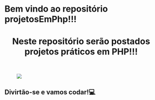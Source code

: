 # Bem vindo ao repositório projetosEmPhp!!!
<header> 
    <h1> Neste repositório serão postados projetos práticos em PHP!!! </h1>
</header>
<main>
    <figure>
        <img src="https://github.com/sudoAptIPedro/phpKillJava/blob/main/theTronVelotrol.gif">
    </figure>
    <h2> Divirtão-se e vamos codar!💻</h2>
</main>
